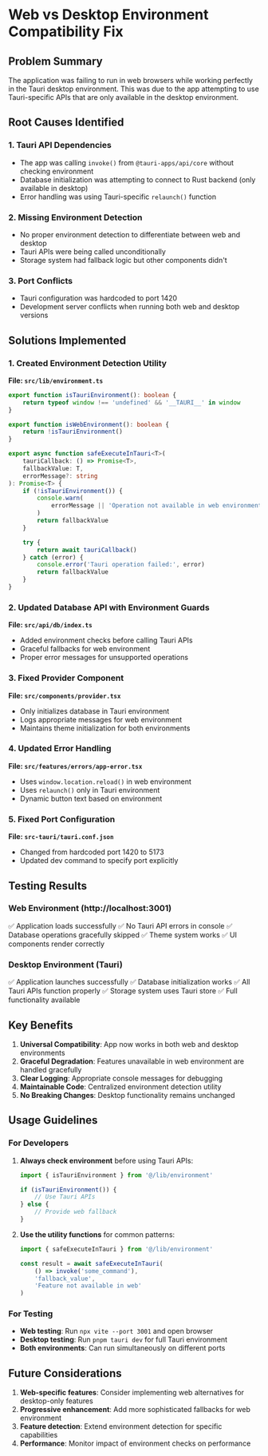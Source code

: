 # Web vs Desktop Environment Compatibility Fix

## Problem Summary

The application was failing to run in web browsers while working perfectly in the Tauri desktop environment. This was due to the app attempting to use Tauri-specific APIs that are only available in the desktop environment.

## Root Causes Identified

### 1. **Tauri API Dependencies**

- The app was calling `invoke()` from `@tauri-apps/api/core` without checking environment
- Database initialization was attempting to connect to Rust backend (only available in desktop)
- Error handling was using Tauri-specific `relaunch()` function

### 2. **Missing Environment Detection**

- No proper environment detection to differentiate between web and desktop
- Tauri APIs were being called unconditionally
- Storage system had fallback logic but other components didn't

### 3. **Port Conflicts**

- Tauri configuration was hardcoded to port 1420
- Development server conflicts when running both web and desktop versions

## Solutions Implemented

### 1. **Created Environment Detection Utility**

**File: `src/lib/environment.ts`**

```typescript
export function isTauriEnvironment(): boolean {
    return typeof window !== 'undefined' && '__TAURI__' in window
}

export function isWebEnvironment(): boolean {
    return !isTauriEnvironment()
}

export async function safeExecuteInTauri<T>(
    tauriCallback: () => Promise<T>,
    fallbackValue: T,
    errorMessage?: string
): Promise<T> {
    if (!isTauriEnvironment()) {
        console.warn(
            errorMessage || 'Operation not available in web environment'
        )
        return fallbackValue
    }

    try {
        return await tauriCallback()
    } catch (error) {
        console.error('Tauri operation failed:', error)
        return fallbackValue
    }
}
```

### 2. **Updated Database API with Environment Guards**

**File: `src/api/db/index.ts`**

- Added environment checks before calling Tauri APIs
- Graceful fallbacks for web environment
- Proper error messages for unsupported operations

### 3. **Fixed Provider Component**

**File: `src/components/provider.tsx`**

- Only initializes database in Tauri environment
- Logs appropriate messages for web environment
- Maintains theme initialization for both environments

### 4. **Updated Error Handling**

**File: `src/features/errors/app-error.tsx`**

- Uses `window.location.reload()` in web environment
- Uses `relaunch()` only in Tauri environment
- Dynamic button text based on environment

### 5. **Fixed Port Configuration**

**File: `src-tauri/tauri.conf.json`**

- Changed from hardcoded port 1420 to 5173
- Updated dev command to specify port explicitly

## Testing Results

### Web Environment (http://localhost:3001)

✅ Application loads successfully
✅ No Tauri API errors in console
✅ Database operations gracefully skipped
✅ Theme system works
✅ UI components render correctly

### Desktop Environment (Tauri)

✅ Application launches successfully
✅ Database initialization works
✅ All Tauri APIs function properly
✅ Storage system uses Tauri store
✅ Full functionality available

## Key Benefits

1. **Universal Compatibility**: App now works in both web and desktop environments
2. **Graceful Degradation**: Features unavailable in web environment are handled gracefully
3. **Clear Logging**: Appropriate console messages for debugging
4. **Maintainable Code**: Centralized environment detection utility
5. **No Breaking Changes**: Desktop functionality remains unchanged

## Usage Guidelines

### For Developers

1. **Always check environment** before using Tauri APIs:

    ```typescript
    import { isTauriEnvironment } from '@/lib/environment'

    if (isTauriEnvironment()) {
        // Use Tauri APIs
    } else {
        // Provide web fallback
    }
    ```

2. **Use the utility functions** for common patterns:

    ```typescript
    import { safeExecuteInTauri } from '@/lib/environment'

    const result = await safeExecuteInTauri(
        () => invoke('some_command'),
        'fallback_value',
        'Feature not available in web'
    )
    ```

### For Testing

- **Web testing**: Run `npx vite --port 3001` and open browser
- **Desktop testing**: Run `pnpm tauri dev` for full Tauri environment
- **Both environments**: Can run simultaneously on different ports

## Future Considerations

1. **Web-specific features**: Consider implementing web alternatives for desktop-only features
2. **Progressive enhancement**: Add more sophisticated fallbacks for web environment
3. **Feature detection**: Extend environment detection for specific capabilities
4. **Performance**: Monitor impact of environment checks on performance
